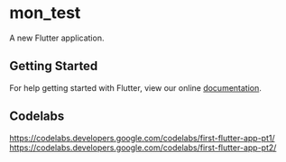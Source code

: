 # mon_test

A new Flutter application.

## Getting Started

For help getting started with Flutter, view our online
[documentation](https://flutter.io/).

## Codelabs

https://codelabs.developers.google.com/codelabs/first-flutter-app-pt1/
https://codelabs.developers.google.com/codelabs/first-flutter-app-pt2/
